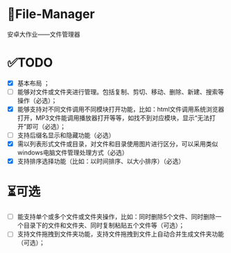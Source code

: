 # 📁File-Manager
安卓大作业——文件管理器

# ✅TODO
- [x] 基本布局 ；
- [ ] 能够对文件或文件夹进行管理。包括复制、剪切、移动、删除、新建、搜索等操作（必选）；
- [x] 能够支持对不同文件调用不同模块打开功能，比如：html文件调用系统浏览器打开，MP3文件能调用播放器打开等等，如找不到对应模块，显示“无法打开”即可（必选）；
- [ ] 支持后缀名显示和隐藏功能（必选）
- [x] 需以列表形式文件或目录，对文件和目录使用图片进行区分，可以采用类似windows电脑文件管理处理方式（必选）
- [x] 支持排序选择功能（比如：以时间排序、以大小排序）（必选）

# ⏳可选
- [ ] 能支持单个或多个文件或文件夹操作，比如：同时删除5个文件、同时删除一个目录下的文件和文件夹、同时复制粘贴五个文件等（可选）；
- [ ] 支持文件拖拽到文件夹功能，支持文件拖拽到文件上自动合并生成文件夹功能（可选）；
